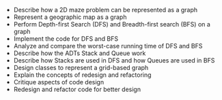 - Describe how a 2D maze problem can be represented as a graph 
- Represent a geographic map as a graph
- Perform Depth-first Search (DFS) and Breadth-first search (BFS) on a graph
- Implement the code for DFS and BFS
- Analyze and compare the worst-case running time of DFS and BFS
- Describe how the ADTs Stack and Queue work 
- Describe how Stacks are used in DFS and how Queues are used in BFS
- Design classes to represent a grid-based graph 
- Explain the concepts of redesign and refactoring
- Critique aspects of code design 
- Redesign and refactor code for better design
